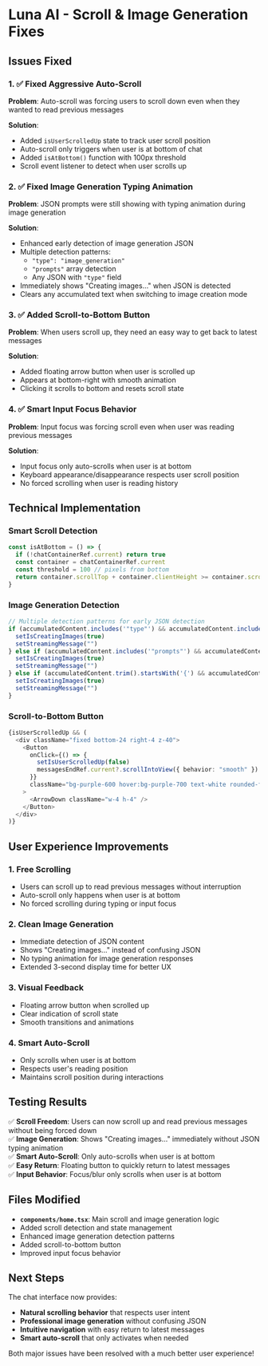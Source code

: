 # Luna AI - Scroll & Image Generation Fixes

## Issues Fixed

### 1. ✅ **Fixed Aggressive Auto-Scroll**
**Problem**: Auto-scroll was forcing users to scroll down even when they wanted to read previous messages

**Solution**: 
- Added `isUserScrolledUp` state to track user scroll position
- Auto-scroll only triggers when user is at bottom of chat
- Added `isAtBottom()` function with 100px threshold
- Scroll event listener to detect when user scrolls up

### 2. ✅ **Fixed Image Generation Typing Animation**
**Problem**: JSON prompts were still showing with typing animation during image generation

**Solution**: 
- Enhanced early detection of image generation JSON
- Multiple detection patterns:
  - `"type": "image_generation"`
  - `"prompts"` array detection
  - Any JSON with `"type"` field
- Immediately shows "Creating images..." when JSON is detected
- Clears any accumulated text when switching to image creation mode

### 3. ✅ **Added Scroll-to-Bottom Button**
**Problem**: When users scroll up, they need an easy way to get back to latest messages

**Solution**: 
- Added floating arrow button when user is scrolled up
- Appears at bottom-right with smooth animation
- Clicking it scrolls to bottom and resets scroll state

### 4. ✅ **Smart Input Focus Behavior**
**Problem**: Input focus was forcing scroll even when user was reading previous messages

**Solution**: 
- Input focus only auto-scrolls when user is at bottom
- Keyboard appearance/disappearance respects user scroll position
- No forced scrolling when user is reading history

## Technical Implementation

### Smart Scroll Detection
```typescript
const isAtBottom = () => {
  if (!chatContainerRef.current) return true
  const container = chatContainerRef.current
  const threshold = 100 // pixels from bottom
  return container.scrollTop + container.clientHeight >= container.scrollHeight - threshold
}
```

### Image Generation Detection
```typescript
// Multiple detection patterns for early JSON detection
if (accumulatedContent.includes('"type"') && accumulatedContent.includes('"image_generation"')) {
  setIsCreatingImages(true)
  setStreamingMessage("")
} else if (accumulatedContent.includes('"prompts"') && accumulatedContent.includes('[')) {
  setIsCreatingImages(true)
  setStreamingMessage("")
} else if (accumulatedContent.trim().startsWith('{') && accumulatedContent.includes('"type"')) {
  setIsCreatingImages(true)
  setStreamingMessage("")
}
```

### Scroll-to-Bottom Button
```typescript
{isUserScrolledUp && (
  <div className="fixed bottom-24 right-4 z-40">
    <Button
      onClick={() => {
        setIsUserScrolledUp(false)
        messagesEndRef.current?.scrollIntoView({ behavior: "smooth" })
      }}
      className="bg-purple-600 hover:bg-purple-700 text-white rounded-full p-2 shadow-lg"
    >
      <ArrowDown className="w-4 h-4" />
    </Button>
  </div>
)}
```

## User Experience Improvements

### 1. **Free Scrolling**
- Users can scroll up to read previous messages without interruption
- Auto-scroll only happens when user is at bottom
- No forced scrolling during typing or input focus

### 2. **Clean Image Generation**
- Immediate detection of JSON content
- Shows "Creating images..." instead of confusing JSON
- No typing animation for image generation responses
- Extended 3-second display time for better UX

### 3. **Visual Feedback**
- Floating arrow button when scrolled up
- Clear indication of scroll state
- Smooth transitions and animations

### 4. **Smart Auto-Scroll**
- Only scrolls when user is at bottom
- Respects user's reading position
- Maintains scroll position during interactions

## Testing Results

✅ **Scroll Freedom**: Users can now scroll up and read previous messages without being forced down  
✅ **Image Generation**: Shows "Creating images..." immediately without JSON typing animation  
✅ **Smart Auto-Scroll**: Only auto-scrolls when user is at bottom  
✅ **Easy Return**: Floating button to quickly return to latest messages  
✅ **Input Behavior**: Focus/blur only scrolls when user is at bottom  

## Files Modified

- **`components/home.tsx`**: Main scroll and image generation logic
- Added scroll detection and state management
- Enhanced image generation detection patterns
- Added scroll-to-bottom button
- Improved input focus behavior

## Next Steps

The chat interface now provides:
- **Natural scrolling behavior** that respects user intent
- **Professional image generation** without confusing JSON
- **Intuitive navigation** with easy return to latest messages
- **Smart auto-scroll** that only activates when needed

Both major issues have been resolved with a much better user experience!